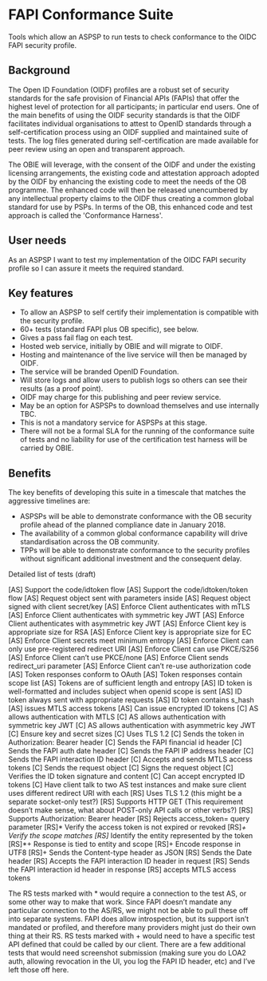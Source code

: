 # FAPI Conformance Suite

Tools which allow an ASPSP to run tests to check conformance to the OIDC FAPI security profile.

## Background

The Open ID Foundation (OIDF) profiles are a robust set of security standards for the safe provision of Financial APIs (FAPIs) that offer the highest level of protection for all participants; in particular end users. One of the main benefits of using the OIDF security standards is that the OIDF facilitates individual organisations to attest to OpenID standards through a self-certification process using an OIDF supplied and maintained suite of tests. The log files generated during self-certification are made available for peer review using an open and transparent approach.

The OBIE will leverage, with the consent of the OIDF and under the existing licensing arrangements, the existing code and attestation approach adopted by the OIDF by enhancing the existing code to meet the needs of the OB programme. The enhanced code will then be released unencumbered by any intellectual property claims to the OIDF thus creating a common global standard for use by PSPs. In terms of the OB, this enhanced code and test approach is called the 'Conformance Harness'.

## User needs

As an ASPSP I want to test my implementation of the OIDC FAPI security profile so I can assure it meets the required standard.

## Key features

* To allow an ASPSP to self certify their implementation is compatible with the security profile. 
* 60+ tests (standard FAPI plus OB specific), see below.
* Gives a pass fail flag on each test.
* Hosted web service, initially by OBIE and will migrate to OIDF.
* Hosting and maintenance of the live service will then be managed by OIDF.
* The service will be branded OpenID Foundation.
* Will store logs and allow users to publish logs so others can see their results (as a proof point).
* OIDF may charge for this publishing and peer review service.
* May be an option for ASPSPs to download themselves and use internally TBC.
* This is not a mandatory service for ASPSPs at this stage.
* There will not be a formal SLA for the running of the conformance suite of tests and no liability for use of the certification test harness will be carried by OBIE.

## Benefits

The key benefits of developing this suite in a timescale that matches the aggressive timelines are: 

* ASPSPs will be able to demonstrate conformance with the OB security profile ahead of the planned compliance date in January 2018.
* The availability of a common global conformance capability will drive standardisation across the OB community.
* TPPs will be able to demonstrate conformance to the security profiles without significant additional investment and the consequent delay.

Detailed list of tests (draft)

[AS] Support the code/idtoken flow
[AS] Support the code/idtoken/token flow
[AS] Request object sent with parameters inside
[AS] Request object signed with client secret/key
[AS] Enforce Client authenticates with mTLS
[AS] Enforce Client authenticates with symmetric key JWT
[AS] Enforce Client authenticates with asymmetric key JWT
[AS] Enforce Client key is appropriate size for RSA
[AS] Enforce Client key is appropriate size for EC
[AS] Enforce Client secrets meet minimum entropy
[AS] Enforce Client can only use pre-registered redirect URI
[AS] Enforce Client can use PKCE/S256
[AS] Enforce Client can’t use PKCE/none
[AS] Enforce Client sends redirect_uri parameter
[AS] Enforce Client can’t re-use authorization code
[AS] Token responses conform to OAuth
[AS] Token responses contain scope list
[AS] Tokens are of sufficient length and entropy
[AS] ID token is well-formatted and includes subject when openid scope is sent
[AS] ID token always sent with appropriate requests
[AS] ID token contains s_hash
[AS] issues MTLS access tokens
[AS] Can issue encrypted ID tokens
[C] AS allows authentication with MTLS
[C] AS allows authentication with symmetric key JWT
[C] AS allows authentication with asymmetric key JWT
[C] Ensure key and secret sizes
[C] Uses TLS 1.2
[C] Sends the token in Authorization: Bearer header
[C] Sends the FAPI financial id header
[C] Sends the FAPI auth date header
[C] Sends the FAPI IP address header
[C] Sends the FAPI interaction ID header
[C] Accepts and sends MTLS access tokens
[C] Sends the request object
[C] Signs the request object
[C] Verifies the ID token signature and content
[C] Can accept encrypted ID tokens
[C] Have client talk to two AS test instances and make sure client uses different redirect URI with each
[RS] Uses TLS 1.2 (this might be a separate socket-only test?)
[RS] Supports HTTP GET (This requirement doesn’t make sense, what about POST-only API calls or other verbs?)
[RS] Supports Authorization: Bearer header
[RS] Rejects access_token= query parameter
[RS]* Verify the access token is not expired or revoked
[RS]*+ Verify the scope matches
[RS]* Identify the entity represented by the token
[RS]*+ Response is tied to entity and scope
[RS]+ Encode response in UTF8
[RS]+ Sends the Content-type header as JSON
[RS] Sends the Date header
[RS] Accepts the FAPI interaction ID header in request
[RS] Sends the FAPI interaction id header in response
[RS] accepts MTLS access tokens

The RS tests marked with * would require a connection to the test AS, or some other way to make that work. Since FAPI doesn’t mandate any particular connection to the AS/RS, we might not be able to pull these off into separate systems. FAPI does allow introspection, but its support isn’t mandated or profiled, and therefore many providers might just do their own thing at their RS. RS tests marked with + would need to have a specific test API defined that could be called by our client. There are a few additional tests that would need screenshot submission (making sure you do LOA2 auth, allowing revocation in the UI, you log the FAPI ID header, etc) and I’ve left those off here.
